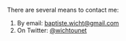 There are several means to contact me:

1. By email: [baptiste.wicht@gmail.com](mailto:baptiste.wicht@gmail.com)
2. On Twitter: [@wichtounet](https://twitter.com/wichtounet)
